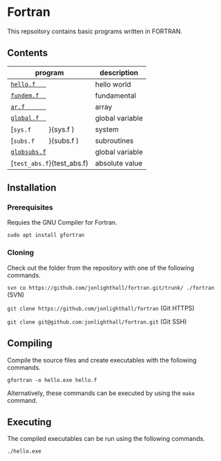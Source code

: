 # Fortran
This repsoitory contains basic programs written in FORTRAN.

## Contents

| program              | description                           | 
| -------------------- | ------------------------------------  | 
| [`hello.f   `](hello.f   ) | hello world
| [`fundem.f  `](fundem.f  ) | fundamental
| [`ar.f      `](ar.f	   ) | array
| [`global.f  `](global.f  ) | global variable 
| [`sys.f     `}(sys.f	   ) | system
| [`subs.f    `}(subs.f	   ) | subroutines
| [`globsubs.f`](globsubs.f) | global variable 
| [`test_abs.f`}(test_abs.f) | absolute value

## Installation

### Prerequisites

Requies the GNU Compiler for Fortran.

`sudo apt install gfortran`

### Cloning

Check out the folder from the repository with one of the following commands.

`svn co https://github.com/jonlighthall/fortran.git/trunk/ ./fortran` (SVN)

`git clone https://github.com/jonlighthall/fortran` (Git HTTPS)

`git clone git@github.com:jonlighthall/fortran.git` (Git SSH)

## Compiling
Compile the source files and create executables with the following commands.

`gfortran -o hello.exe hello.f` 

Alternatively, these commands can be executed by using the `make` command.

## Executing
The compiled executables can be run using the following commands.
  
`./hello.exe`
